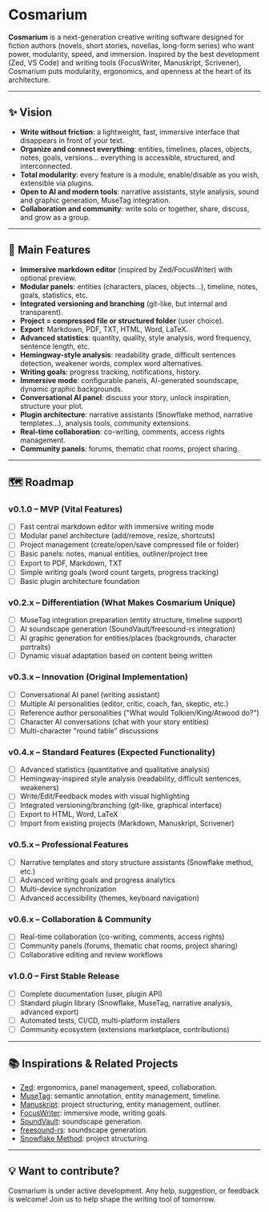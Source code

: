 # Cosmarium

**Cosmarium** is a next-generation creative writing software designed for fiction authors (novels, short stories, novellas, long-form series) who want power, modularity, speed, and immersion.
Inspired by the best development (Zed, VS Code) and writing tools (FocusWriter, Manuskript, Scrivener), Cosmarium puts modularity, ergonomics, and openness at the heart of its architecture.

---

## ✨ Vision

- **Write without friction**: a lightweight, fast, immersive interface that disappears in front of your text.
- **Organize and connect everything**: entities, timelines, places, objects, notes, goals, versions… everything is accessible, structured, and interconnected.
- **Total modularity**: every feature is a module, enable/disable as you wish, extensible via plugins.
- **Open to AI and modern tools**: narrative assistants, style analysis, sound and graphic generation, MuseTag integration.
- **Collaboration and community**: write solo or together, share, discuss, and grow as a group.

---

## 🚀 Main Features

- **Immersive markdown editor** (inspired by Zed/FocusWriter) with optional preview.
- **Modular panels**: entities (characters, places, objects…), timeline, notes, goals, statistics, etc.
- **Integrated versioning and branching** (git-like, but internal and transparent).
- **Project = compressed file or structured folder** (user choice).
- **Export**: Markdown, PDF, TXT, HTML, Word, LaTeX.
- **Advanced statistics**: quantity, quality, style analysis, word frequency, sentence length, etc.
- **Hemingway-style analysis**: readability grade, difficult sentences detection, weakener words, complex word alternatives.
- **Writing goals**: progress tracking, notifications, history.
- **Immersive mode**: configurable panels, AI-generated soundscape, dynamic graphic backgrounds.
- **Conversational AI panel**: discuss your story, unlock inspiration, structure your plot.
- **Plugin architecture**: narrative assistants (Snowflake method, narrative templates…), analysis tools, community extensions.
- **Real-time collaboration**: co-writing, comments, access rights management.
- **Community panels**: forums, thematic chat rooms, project sharing.

---

## 🗺️ Roadmap

### v0.1.0 – MVP (Vital Features)
- [ ] Fast central markdown editor with immersive writing mode
- [ ] Modular panel architecture (add/remove, resize, shortcuts)
- [ ] Project management (create/open/save compressed file or folder)
- [ ] Basic panels: notes, manual entities, outliner/project tree
- [ ] Export to PDF, Markdown, TXT
- [ ] Simple writing goals (word count targets, progress tracking)
- [ ] Basic plugin architecture foundation

### v0.2.x – Differentiation (What Makes Cosmarium Unique)
- [ ] MuseTag integration preparation (entity structure, timeline support)
- [ ] AI soundscape generation (SoundVault/freesound-rs integration)
- [ ] AI graphic generation for entities/places (backgrounds, character portraits)
- [ ] Dynamic visual adaptation based on content being written

### v0.3.x – Innovation (Original Implementation)
- [ ] Conversational AI panel (writing assistant)
- [ ] Multiple AI personalities (editor, critic, coach, fan, skeptic, etc.)
- [ ] Reference author personalities ("What would Tolkien/King/Atwood do?")
- [ ] Character AI conversations (chat with your story entities)
- [ ] Multi-character "round table" discussions

### v0.4.x – Standard Features (Expected Functionality)
- [ ] Advanced statistics (quantitative and qualitative analysis)
- [ ] Hemingway-inspired style analysis (readability, difficult sentences, weakeners)
- [ ] Write/Edit/Feedback modes with visual highlighting
- [ ] Integrated versioning/branching (git-like, graphical interface)
- [ ] Export to HTML, Word, LaTeX
- [ ] Import from existing projects (Markdown, Manuskript, Scrivener)

### v0.5.x – Professional Features
- [ ] Narrative templates and story structure assistants (Snowflake method, etc.)
- [ ] Advanced writing goals and progress analytics
- [ ] Multi-device synchronization
- [ ] Advanced accessibility (themes, keyboard navigation)

### v0.6.x – Collaboration & Community
- [ ] Real-time collaboration (co-writing, comments, access rights)
- [ ] Community panels (forums, thematic chat rooms, project sharing)
- [ ] Collaborative editing and review workflows

### v1.0.0 – First Stable Release
- [ ] Complete documentation (user, plugin API)
- [ ] Standard plugin library (Snowflake, MuseTag, narrative analysis, advanced export)
- [ ] Automated tests, CI/CD, multi-platform installers
- [ ] Community ecosystem (extensions marketplace, contributions)

---

## 📚 Inspirations & Related Projects

- [Zed](https://zed.dev/): ergonomics, panel management, speed, collaboration.
- [MuseTag](https://musetag.github.io/): semantic annotation, entity management, timeline.
- [Manuskript](https://www.theologeek.ch/manuskript/): project structuring, entity management, outliner.
- [FocusWriter](https://gottcode.org/focuswriter/): immersive mode, writing goals.
- [SoundVault](https://github.com/taophp/soundvault): soundscape generation.
- [freesound-rs](https://github.com/taophp/freesound-rs): soundscape generation.
- [Snowflake Method](http://www.advancedfictionwriting.com/articles/snowflake-method/): project structuring.

---

## 💡 Want to contribute?

Cosmarium is under active development. Any help, suggestion, or feedback is welcome!
Join us to help shape the writing tool of tomorrow.
